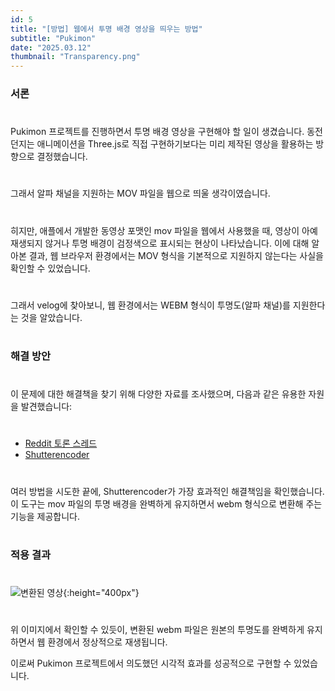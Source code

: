 ```yaml
---
id: 5
title: "[방법] 웹에서 투명 배경 영상을 띄우는 방법"
subtitle: "Pukimon"
date: "2025.03.12"
thumbnail: "Transparency.png"
---
```

### 서론
#
Pukimon 프로젝트를 진행하면서 투명 배경 영상을 구현해야 할 일이 생겼습니다. 동전 던지는 애니메이션을 Three.js로 직접 구현하기보다는 미리 제작된 영상을 활용하는 방향으로 결정했습니다.
#
그래서 알파 채널을 지원하는 MOV 파일을 웹으로 띄울 생각이였습니다. 
#
히지만, 애플에서 개발한 동영상 포맷인 mov 파일을 웹에서 사용했을 때, 영상이 아예 재생되지 않거나 투명 배경이 검정색으로 표시되는 현상이 나타났습니다. 이에 대해 알아본 결과, 웹 브라우저 환경에서는 MOV 형식을 기본적으로 지원하지 않는다는 사실을 확인할 수 있었습니다.
#
그래서 velog에 찾아보니, 웹 환경에서는 WEBM 형식이 투명도(알파 채널)를 지원한다는 것을 알았습니다.
#
### 해결 방안
#
이 문제에 대한 해결책을 찾기 위해 다양한 자료를 조사했으며, 다음과 같은 유용한 자원을 발견했습니다:
#
* [Reddit 토론 스레드](https://www.reddit.com/r/VideoEditing/comments/hgn1gj/mov_to_webm_converter_keeping_alpha_transparency/)
* [Shutterencoder](http://shutterencoder.com/)
#
여러 방법을 시도한 끝에, Shutterencoder가 가장 효과적인 해결책임을 확인했습니다. 이 도구는 mov 파일의 투명 배경을 완벽하게 유지하면서 webm 형식으로 변환해 주는 기능을 제공합니다.
#
### 적용 결과
#
![변환된 영상](https://velog.velcdn.com/images/wbhaao/post/cd11b427-c69a-44a7-b329-1cc1d65f7fcc/image.png){:height="400px"}
#
위 이미지에서 확인할 수 있듯이, 변환된 webm 파일은 원본의 투명도를 완벽하게 유지하면서 웹 환경에서 정상적으로 재생됩니다. 


이로써 Pukimon 프로젝트에서 의도했던 시각적 효과를 성공적으로 구현할 수 있었습니다.
